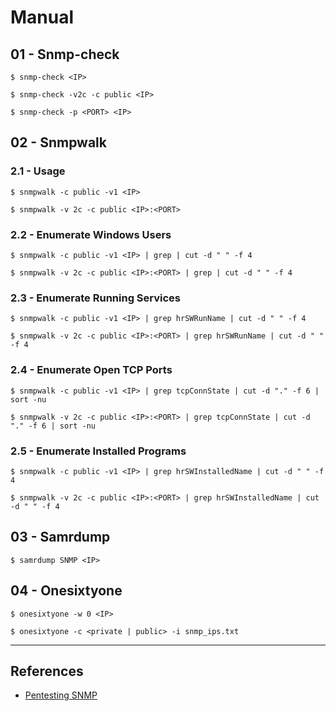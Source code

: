 # Manual

## 01 - Snmp-check

`$ snmp-check <IP>`

`$ snmp-check -v2c -c public <IP>`

`$ snmp-check -p <PORT> <IP>`

## 02 - Snmpwalk

### 2.1 - Usage

`$ snmpwalk -c public -v1 <IP>`

`$ snmpwalk -v 2c -c public <IP>:<PORT>`

### 2.2 - Enumerate Windows Users

```
$ snmpwalk -c public -v1 <IP> | grep | cut -d " " -f 4

$ snmpwalk -v 2c -c public <IP>:<PORT> | grep | cut -d " " -f 4
```

### 2.3 - Enumerate Running Services

```
$ snmpwalk -c public -v1 <IP> | grep hrSWRunName | cut -d " " -f 4

$ snmpwalk -v 2c -c public <IP>:<PORT> | grep hrSWRunName | cut -d " " -f 4
```

### 2.4 - Enumerate Open TCP Ports

```
$ snmpwalk -c public -v1 <IP> | grep tcpConnState | cut -d "." -f 6 | sort -nu

$ snmpwalk -v 2c -c public <IP>:<PORT> | grep tcpConnState | cut -d "." -f 6 | sort -nu
```

### 2.5 - Enumerate Installed Programs

```
$ snmpwalk -c public -v1 <IP> | grep hrSWInstalledName | cut -d " " -f 4

$ snmpwalk -v 2c -c public <IP>:<PORT> | grep hrSWInstalledName | cut -d " " -f 4
```

## 03 - Samrdump

`$ samrdump SNMP <IP>`

## 04 - Onesixtyone

`$ onesixtyone -w 0 <IP>`

`$ onesixtyone -c <private | public> -i snmp_ips.txt`

---
## References

- [Pentesting SNMP](https://book.hacktricks.xyz/pentesting/pentesting-snmp)
